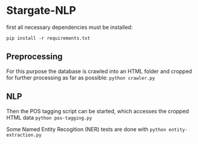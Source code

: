 # Stargate-NLP
first all necessary dependencies must be installed:

`pip install -r requirements.txt`

## Preprocessing
For this purpose the database is crawled into an HTML folder and cropped for further processing as far as possible:
`python crawler.py`

## NLP
Then the POS tagging script can be started, which accesses the cropped HTML data
`python pos-tagging.py`

Some Named Entity Recogition (NER) tests are done with
`python entity-extraction.py`